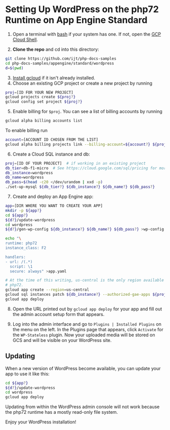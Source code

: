 # Setting Up WordPress on the php72 Runtime on App Engine Standard

1. Open a terminal with [bash][bash] if your system has one. If not, open the [GCP Cloud Shell][cloudshell].

2. **Clone the repo** and cd into this directory:
```sh
git clone https://github.com/ijt/php-docs-samples
cd php-docs-samples/appengine/standard/wordpress
d=$(pwd)
```

3. [Install gcloud][install-gcloud] if it isn't already installed.
4. Choose an existing GCP project or create a new project by running
```sh
proj=[ID FOR YOUR NEW PROJECT]
gcloud projects create ${proj?}
gcloud config set project ${proj?}
```
5. Enable billing for `$proj`. You can see a list of billing accounts by running
```sh
gcloud alpha billing accounts list
```
To enable billing run
```sh
account=[ACCOUNT ID CHOSEN FROM THE LIST]
gcloud alpha billing projects link --billing-account=${account?} ${proj?}
```

6. Create a Cloud SQL instance and db:
```sh
proj=[ID OF YOUR PROJECT]  # if working in an existing project
db_tier=db-f1-micro  # See https://cloud.google.com/sql/pricing for more choices
db_instance=wordpress
db_name=wordpress
db_pass=$(head -c20 </dev/urandom | xxd -p)
./set-up-mysql ${db_tier?} ${db_instance?} ${db_name?} ${db_pass?}
```

7. Create and deploy an App Engine app:
```sh
app=[DIR WHERE YOU WANT TO CREATE YOUR APP]
mkdir -p ${app?}
cd ${app?}
${d?}/update-wordpress
cd wordpress
${d?}/gen-wp-config ${db_instance?} ${db_name?} ${db_pass?} >wp-config.php

echo "\
runtime: php72
instance_class: F2

handlers:
- url: /(.*)
  script: \1
  secure: always" >app.yaml

# At the time of this writing, us-central is the only region available for
# php72.
gcloud app create --region=us-central
gcloud sql instances patch ${db_instance?} --authorized-gae-apps ${proj?}
gcloud app deploy
```

8. Open the URL printed out by `gcloud app deploy` for your app and fill out
the admin account setup form that appears.

9. Log into the admin interface and go to `Plugins | Installed
Plugins` on the menu on the left. In the Plugins page that appears, click
`Activate` for the `WP-Stateless` plugin. Now your uploaded media will be stored on
GCS and will be visible on your WordPress site.

## Updating
When a new version of WordPress become available, you can update your app to use it
like this:
```sh
cd ${app?}
${d?}/update-wordpress
cd wordpress
gcloud app deploy
```
Updating from within the WordPress admin console will not work because the php72
runtime has a mostly read-only file system.

Enjoy your WordPress installation!

[bash]: https://www.gnu.org/software/bash/
[cloudshell]: https://cloud.google.com/shell/docs/quickstart
[create-project]: https://cloud.google.com/resource-manager/docs/creating-managing-projects
[enable-billing]: https://cloud.google.com/billing/docs/how-to/modify-project
[install-gcloud]: https://cloud.google.com/sdk/downloads
[wsl]: https://docs.microsoft.com/en-us/windows/wsl/install-win10
